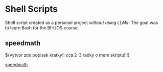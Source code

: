 # Shell Scripts

Shell script created as a personal project *without using LLMs*! The goal was to learn Bash for the BI-UOS course.

## speedmath

${vytvor zde popisek kratky!! cca 2-3 radky o mem skriptu!!!}

[speedmath](./speedmath.sh)
